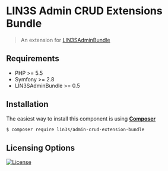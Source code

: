 # LIN3S Admin CRUD Extensions Bundle

> An extension for [LIN3SAdminBundle](https://github.com/LIN3S/AdminBundle)

## Requirements

* PHP >= 5.5
* Symfony >= 2.8 
* LIN3SAdminBundle >= 0.5

## Installation
The easiest way to install this component is using **[Composer][1]**

```bash
$ composer require lin3s/admin-crud-extension-bundle
```

## Licensing Options
[![License](https://poser.pugx.org/lin3s/admin-bundle/license.svg)](https://github.com/LIN3S/AdminCRUDExtensionsBundle/blob/master/LICENSE)

[1]: http://getcomposer.org
